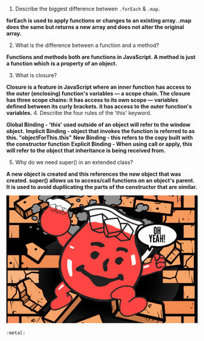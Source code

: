 1. Describe the biggest difference between `.forEach` & `.map`.

**forEach is used to apply functions or changes to an existing array. .map does the same but returns a new array and does not alter the original array.**

2. What is the difference between a function and a method?

**Functions and methods both are functions in JavaScript. A method is just a function which is a property of an object.** 

3. What is closure?

**Closure is a feature in JavaScript where an inner function has access to the outer (enclosing) function's variables — a scope chain. The closure has three scope chains: it has access to its own scope — variables defined between its curly brackets. it has access to the outer function's variables.**
4. Describe the four rules of the 'this' keyword.

**Global Binding - 'this' used outside of an object will refer to the window object.**
**Implicit Binding - object that invokes the function is referred to as this. "objectForThis.this"**
**New Binding - this refers to the copy built with the constructor function**
**Explicit Binding - When using call or apply, this will refer to the object that inheritance is being received from.**

5. Why do we need super() in an extended class?

**A new object is created and this references the new object that was created. super() allows us to access/call functions on an object's parent. It is used to avoid dupllicating the parts of the constructor that are similar.**













![](challenges\koolaid.jpg)



 	:metal:
